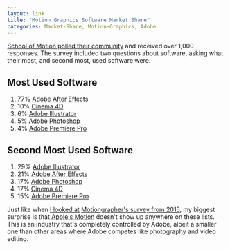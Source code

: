 ```yaml
---
layout: link
title: "Motion Graphics Software Market Share"
categories: Market-Share, Motion-Graphics, Adobe
---
```


[School of Motion polled their community](https://www.schoolofmotion.com/blog/2019-motion-design-survey) and received over 1,000 responses. The survey included two questions about software, asking what their most, and second most, used software were.

## Most Used Software

1. 77% [Adobe After Effects](https://www.adobe.com/products/aftereffects.html)
2. 10% [Cinema 4D](https://www.maxon.net/en-us/)
3. 6% [Adobe Illustrator](https://www.adobe.com/products/illustrator.html)
4. 5% [Adobe Photoshop](https://www.adobe.com/products/photoshop.html)
5. 4% [Adobe Premiere Pro](https://www.adobe.com/products/premiere.html)

## Second Most Used Software

1. 29% [Adobe Illustrator](https://www.adobe.com/products/illustrator.html)
2. 21% [Adobe After Effects](https://www.adobe.com/products/aftereffects.html)
3. 17% [Adobe Photoshop](https://www.adobe.com/products/photoshop.html)
4. 17% [Cinema 4D](https://www.maxon.net/en-us/)
5. 15% [Adobe Premiere Pro](https://www.adobe.com/products/premiere.html)

Just like when [I looked at](https://blog.robenkleene.com/2019/05/30/2015-motion-graphics-software-market-share/) [Motiongrapher's survey from 2015](http://motionographer.com/2016/01/25/2015-hardware-survey-results/), my biggest surprise is that [Apple's Motion](https://en.wikipedia.org/wiki/Motion_(software)) doesn't show up anywhere on these lists. This is an industry that's completely controlled by Adobe, albeit a smaller one than other areas where Adobe competes like photography and video editing.

